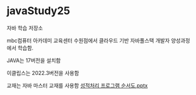 # javaStudy25
자바 학습 저장소

mbc컴퓨터 아카데미 교육센터 수원점에서 클라우드 기반 자바풀스택 개발자 양성과정에서 학습함.

JAVA는 17버전을 설치함

이클립스는 2022.3버전을 사용함

교재는 자바 마스터 교재를 사용함
[성적처리 프로그램 순서도.pptx](https://github.com/user-attachments/files/20276980/default.pptx)
